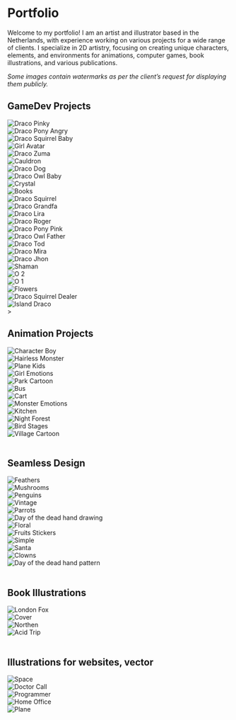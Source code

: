 # Portfolio

Welcome to my portfolio! I am an artist and illustrator based in the Netherlands, with experience working on various
projects for a wide range of clients. I specialize in 2D artistry, focusing on creating unique characters, elements, and
environments for animations, computer games, book illustrations, and various publications.

_Some images contain watermarks as per the client’s request for displaying them publicly._

## GameDev Projects

<div class="gallery">
  <div class="gallery-item"><img src="/assets/images/Portfolio/GameDev%20Projects/draco_pinky.jpg" alt="Draco Pinky"></div>
  <div class="gallery-item"><img src="/assets/images/Portfolio/GameDev%20Projects/draco_pony_angry.jpg" alt="Draco Pony Angry"></div>
  <div class="gallery-item"><img src="/assets/images/Portfolio/GameDev%20Projects/draco_squirel_baby.jpg" alt="Draco Squirrel Baby"></div>
  <div class="gallery-item"><img src="/assets/images/Portfolio/GameDev%20Projects/girl_avatar.JPG" alt="Girl Avatar"></div>
  <div class="gallery-item"><img src="/assets/images/Portfolio/GameDev%20Projects/draco_zuma.jpg" alt="Draco Zuma"></div>
  <div class="gallery-item"><img src="/assets/images/Portfolio/GameDev%20Projects/cauldron.JPG" alt="Cauldron"></div>
  <div class="gallery-item"><img src="/assets/images/Portfolio/GameDev%20Projects/draco_dog.jpg" alt="Draco Dog"></div>
  <div class="gallery-item"><img src="/assets/images/Portfolio/GameDev%20Projects/draco_owl_baby.jpg" alt="Draco Owl Baby"></div>
  <div class="gallery-item"><img src="/assets/images/Portfolio/GameDev%20Projects/crystal.jpg" alt="Crystal"></div>
  <div class="gallery-item"><img src="/assets/images/Portfolio/GameDev%20Projects/books.jpg" alt="Books"></div>
  <div class="gallery-item"><img src="/assets/images/Portfolio/GameDev%20Projects/draco_SquirrelBig.jpg" alt="Draco Squirrel"></div>
  <div class="gallery-item"><img src="/assets/images/Portfolio/GameDev%20Projects/draco_grandfa_fin.jpg" alt="Draco Grandfa"></div>
  <div class="gallery-item"><img src="/assets/images/Portfolio/GameDev%20Projects/draco_lira.jpg" alt="Draco Lira"></div>
  <div class="gallery-item"><img src="/assets/images/Portfolio/GameDev%20Projects/draco_roger.jpg" alt="Draco Roger"></div>
  <div class="gallery-item"><img src="/assets/images/Portfolio/GameDev%20Projects/draco_pony_pink.jpg" alt="Draco Pony Pink"></div>
  <div class="gallery-item"><img src="/assets/images/Portfolio/GameDev%20Projects/draco_owl_father.jpg" alt="Draco Owl Father"></div>
  <div class="gallery-item"><img src="/assets/images/Portfolio/GameDev%20Projects/draco_tod.jpg" alt="Draco Tod"></div>
  <div class="gallery-item"><img src="/assets/images/Portfolio/GameDev%20Projects/draco_mira.jpg" alt="Draco Mira"></div>
  <div class="gallery-item"><img src="/assets/images/Portfolio/GameDev%20Projects/draco_jhon.jpg" alt="Draco Jhon"></div>
  <div class="gallery-item"><img src="/assets/images/Portfolio/GameDev%20Projects/shaman.jpg" alt="Shaman"></div>
  <div class="gallery-item"><img src="/assets/images/Portfolio/GameDev%20Projects/set_of_O_2.jpg" alt="O 2"></div>
  <div class="gallery-item"><img src="/assets/images/Portfolio/GameDev%20Projects/set_of_O_1.jpg" alt="O 1"></div>
  <div class="gallery-item"><img src="/assets/images/Portfolio/GameDev%20Projects/flowers.jpg" alt="Flowers"></div>
  <div class="gallery-item"><img src="/assets/images/Portfolio/GameDev%20Projects/draco_SquirrelDealer.jpg" alt="Draco Squirrel Dealer"></div>
</div>

<div class="gallery" style="column-count: 1;">
  <div class="gallery-item"><img src="/assets/images/Portfolio/GameDev%20Projects/islands_drako.jpg" alt="Island Draco"></div>
</div>>
<br>

## Animation Projects

<div class="gallery">
  <div class="gallery-item"><img src="/assets/images/Portfolio/Animation%20Projects/character_boy.jpg" alt="Character Boy"></div>
  <div class="gallery-item"><img src="/assets/images/Portfolio/Animation%20Projects/hairless_monster.JPG" alt="Hairless Monster"></div>
  <div class="gallery-item"><img src="/assets/images/Portfolio/Animation%20Projects/plane_kids.JPG" alt="Plane Kids"></div>
  <div class="gallery-item"><img src="/assets/images/Portfolio/Animation%20Projects/girl_emotions.jpg" alt="Girl Emotions"></div>
  <div class="gallery-item"><img src="/assets/images/Portfolio/Animation%20Projects/park_cartoon.jpg" alt="Park Cartoon"></div>
  <div class="gallery-item"><img src="/assets/images/Portfolio/Animation%20Projects/bus.jpg" alt="Bus"></div>
  <div class="gallery-item"><img src="/assets/images/Portfolio/Animation%20Projects/cart.JPG" alt="Cart"></div>
  <div class="gallery-item"><img src="/assets/images/Portfolio/Animation%20Projects/monstr_emotions.JPG" alt="Monster Emotions"></div>
</div>

<div class="gallery" style="column-count: 1;">
  <div class="item"><img src="/assets/images/Portfolio/Animation%20Projects/kitchen.JPG" alt="Kitchen"></div>
  <div class="item"><img src="/assets/images/Portfolio/Animation%20Projects/night_forest.JPG" alt="Night Forest"></div>
  <div class="item"><img src="/assets/images/Portfolio/Animation%20Projects/bird_stages.JPG" alt="Bird Stages"></div>
  <div class="item"><img src="/assets/images/Portfolio/Animation%20Projects/village_cartoon.jpg" alt="Village Cartoon"></div>
</div>

<br>

## Seamless Design

<div class="gallery">
  <div class="gallery-item"><img src="/assets/images/Portfolio/Seamless%20Design/feathers.jpg" alt="Feathers"></div>
  <div class="gallery-item"><img src="/assets/images/Portfolio/Seamless%20Design/mushrooms.png" alt="Mushrooms"></div>
  <div class="gallery-item"><img src="/assets/images/Portfolio/Seamless%20Design/pinguins_black.png" alt="Penguins"></div>
  <div class="gallery-item"><img src="/assets/images/Portfolio/Seamless%20Design/vintage.png" alt="Vintage"></div>
  <div class="gallery-item"><img src="/assets/images/Portfolio/Seamless%20Design/parrots.jpg" alt="Parrots"></div>
  <div class="gallery-item"><img src="/assets/images/Portfolio/Seamless%20Design/day_of_the_dead_handrowing.png" alt="Day of the dead hand drawing"></div>
  <div class="gallery-item"><img src="/assets/images/Portfolio/Seamless%20Design/floral.jpg" alt="Floral"></div>
  <div class="gallery-item"><img src="/assets/images/Portfolio/Seamless%20Design/fruits_stickers.png" alt="Fruits Stickers"></div>
  <div class="gallery-item"><img src="/assets/images/Portfolio/Seamless%20Design/simple.png" alt="Simple"></div>
  <div class="gallery-item"><img src="/assets/images/Portfolio/Seamless%20Design/santa.png" alt="Santa"></div>
  <div class="gallery-item"><img src="/assets/images/Portfolio/Seamless%20Design/clowns.png" alt="Clowns"></div>
  <div class="gallery-item"><img src="/assets/images/Portfolio/Seamless%20Design/day_of_the_dead_pattern.png" alt="Day of the dead hand pattern"></div>
</div>

<br>

## Book Illustrations

<div class="gallery">
  <div class="gallery-item"><img src="/assets/images/Portfolio/Book%20Illustrations/london_fox.JPG" alt="London Fox"></div>
  <div class="gallery-item"><img src="/assets/images/Portfolio/Book%20Illustrations/how_cover.jpg" alt="Cover"></div>
  <div class="gallery-item"><img src="/assets/images/Portfolio/Book%20Illustrations/northen.JPG" alt="Northen"></div>
  <div class="gallery-item"><img src="/assets/images/Portfolio/Book%20Illustrations/acid_trip.JPG" alt="Acid Trip"></div>
</div>
<br>

## Illustrations for websites, vector

<div class="gallery">
  <div class="gallery-item"><img src="/assets/images/Portfolio/Illustrations%20for%20websites,%20vector/space.jpg" alt="Space"></div>
  <div class="gallery-item"><img src="/assets/images/Portfolio/Illustrations%20for%20websites,%20vector/doctor_call.jpg" alt="Doctor Call"></div>
  <div class="gallery-item"><img src="/assets/images/Portfolio/Illustrations%20for%20websites,%20vector/programmer.jpg" alt="Programmer"></div>
  <div class="gallery-item"><img src="/assets/images/Portfolio/Illustrations%20for%20websites,%20vector/home_office_2.jpg" alt="Home Office"></div>
  <div class="gallery-item"><img src="/assets/images/Portfolio/Illustrations%20for%20websites,%20vector/plane.jpg" alt="Plane"></div>
</div>